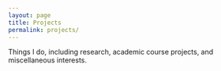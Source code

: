 ```yaml
---
layout: page
title: Projects
permalink: projects/
---
```


Things I do, including research, academic course projects, and miscellaneous interests.